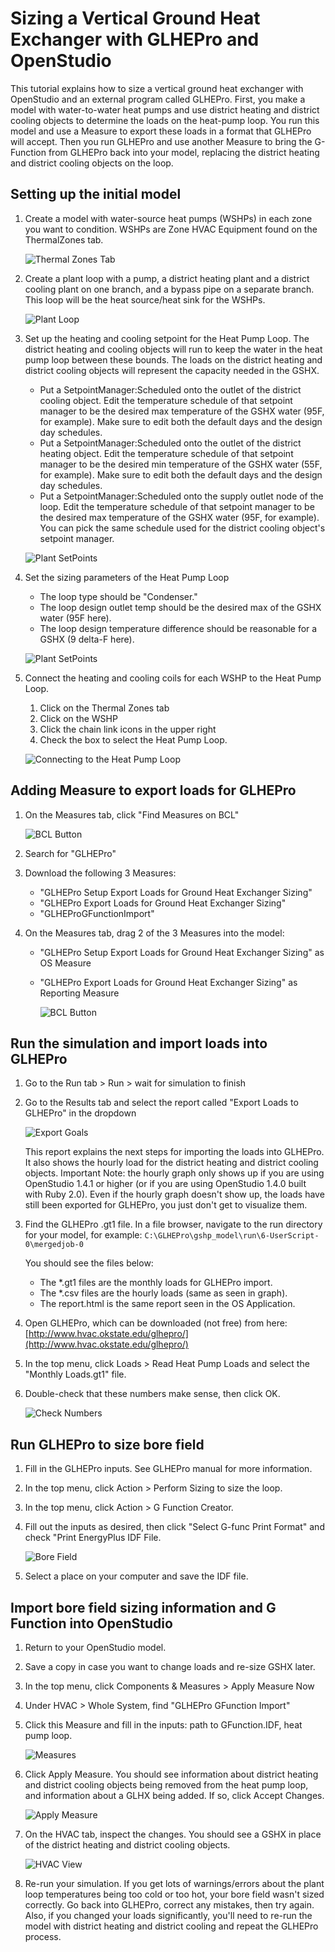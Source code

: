 <h1>Sizing a Vertical Ground Heat Exchanger with GLHEPro and OpenStudio</h1>
This tutorial explains how to size a vertical ground heat exchanger with OpenStudio and an external program called GLHEPro. First, you make a model with water-to-water heat pumps and use district heating and district cooling objects to determine the loads on the heat-pump loop. You run this model and use a Measure to export these loads in a format that GLHEPro will accept. Then you run GLHEPro and use another Measure to bring the G-Function from GLHEPro back into your model, replacing the district heating and district cooling objects on the loop.

## Setting up the initial model
1. Create a model with water-source heat pumps (WSHPs) in each zone you want to condition. WSHPs are Zone HVAC Equipment found on the ThermalZones tab.

    ![Thermal Zones Tab](../img/tutorials/glhepro1.png)

2. Create a plant loop with a pump, a district heating plant and a district cooling plant on one branch, and a bypass pipe on a separate branch. This loop will be the heat source/heat sink for the WSHPs.

    ![Plant Loop](../img/tutorials/glhepro2.png)

3. Set up the heating and cooling setpoint for the Heat Pump Loop. The district heating and cooling objects will run to keep the water in the heat pump loop between these bounds. The loads on the district heating and district cooling objects will represent the capacity needed in the GSHX.
    - Put a SetpointManager:Scheduled onto the outlet of the district cooling object. Edit the temperature schedule of that setpoint manager to be the desired max temperature of the GSHX water (95F, for example). Make sure to edit both the default days and the design day schedules.
    - Put a SetpointManager:Scheduled onto the outlet of the district heating object. Edit the temperature schedule of that setpoint manager to be the desired min temperature of the GSHX water (55F, for example). Make sure to edit both the default days and the design day schedules.
    - Put a SetpointManager:Scheduled onto the supply outlet node of the loop. Edit the temperature schedule of that setpoint manager to be the desired max temperature of the GSHX water (95F, for example). You can pick the same schedule used for the district cooling object's setpoint manager.

    ![Plant SetPoints](../img/tutorials/glhepro3.png)

4. Set the sizing parameters of the Heat Pump Loop
    - The loop type should be "Condenser."
    - The loop design outlet temp should be the desired max of the GSHX water (95F here).
    - The loop design temperature difference should be reasonable for a GSHX (9 delta-F here).

    ![Plant SetPoints](../img/tutorials/glhepro4.png)

5. Connect the heating and cooling coils for each WSHP to the Heat Pump Loop.
    1. Click on the Thermal Zones tab
    2. Click on the WSHP
    3. Click the chain link icons in the upper right
    4. Check the box to select the Heat Pump Loop.

    ![Connecting to the Heat Pump Loop](../img/tutorials/glhepro16.png)

## Adding Measure to export loads for GLHEPro
1. On the Measures tab, click "Find Measures on BCL"

    ![BCL Button](../img/tutorials/glhepro6.png)

2. Search for "GLHEPro"
3. Download the following 3 Measures:
    - "GLHEPro Setup Export Loads for Ground Heat Exchanger Sizing"
    - "GLHEPro Export Loads for Ground Heat Exchanger Sizing"
    - "GLHEProGFunctionImport"
4. On the Measures tab, drag 2 of the 3 Measures into the model:
    - "GLHEPro Setup Export Loads for Ground Heat Exchanger Sizing" as OS Measure
    - "GLHEPro Export Loads for Ground Heat Exchanger Sizing" as Reporting Measure

        ![BCL Button](../img/tutorials/glhepro7.png)

## Run the simulation and import loads into GLHEPro
1. Go to the Run tab > Run > wait for simulation to finish
2. Go to the Results tab and select the report called "Export Loads to GLHEPro" in the dropdown

    ![Export Goals](../img/tutorials/glhepro8.png)
    
    This report explains the next steps for importing the loads into GLHEPro. It also shows the hourly load for the district heating and district cooling objects. Important Note: the hourly graph only shows up if you are using OpenStudio 1.4.1 or higher (or if you are using OpenStudio 1.4.0 built with Ruby 2.0). Even if the hourly graph doesn't show up, the loads have still been exported for GLHEPro, you just don't get to visualize them.

3. Find the GLHEPro .gt1 file. In a file browser, navigate to the run directory for your model, for example: `C:\GLHEPro\gshp_model\run\6-UserScript-0\mergedjob-0`

    You should see the files below:

    - The *.gt1 files are the monthly loads for GLHEPro import.
    - The *.csv files are the hourly loads (same as seen in graph).
    - The report.html is the same report seen in the OS Application.

4. Open GLHEPro, which can be downloaded (not free) from here: [http://www.hvac.okstate.edu/glhepro/](http://www.hvac.okstate.edu/glhepro/)
5. In the top menu, click Loads > Read Heat Pump Loads and select the "Monthly Loads.gt1" file.
6. Double-check that these numbers make sense, then click OK.

    ![Check Numbers](../img/tutorials/glhepro10.png)

## Run GLHEPro to size bore field
1. Fill in the GLHEPro inputs. See GLHEPro manual for more information.
2. In the top menu, click Action > Perform Sizing to size the loop.
3. In the top menu, click Action > G Function Creator.
4. Fill out the inputs as desired, then click "Select G-func Print Format" and check "Print EnergyPlus IDF File.

    ![Bore Field](../img/tutorials/glhepro11.png)

5. Select a place on your computer and save the IDF file.

## Import bore field sizing information and G Function into OpenStudio
1. Return to your OpenStudio model.
2. Save a copy in case you want to change loads and re-size GSHX later.
3. In the top menu, click Components & Measures > Apply Measure Now
4. Under HVAC > Whole System, find "GLHEPro GFunction Import"
5. Click this Measure and fill in the inputs: path to GFunction.IDF, heat pump loop.

    ![Measures](../img/tutorials/glhepro12.png)

6. Click Apply Measure. You should see information about district heating and district cooling objects being removed from the heat pump loop, and information about a GLHX being added. If so, click Accept Changes.

    ![Apply Measure](../img/tutorials/glhepro13.png)

7. On the HVAC tab, inspect the changes. You should see a GSHX in place of the district heating and district cooling objects.

    ![HVAC View](../img/tutorials/glhepro14.png)

8. Re-run your simulation. If you get lots of warnings/errors about the plant loop temperatures being too cold or too hot, your bore field wasn't sized correctly. Go back into GLHEPro, correct any mistakes, then try again. Also, if you changed your loads significantly, you'll need to re-run the model with district heating and district cooling and repeat the GLHEPro process.
